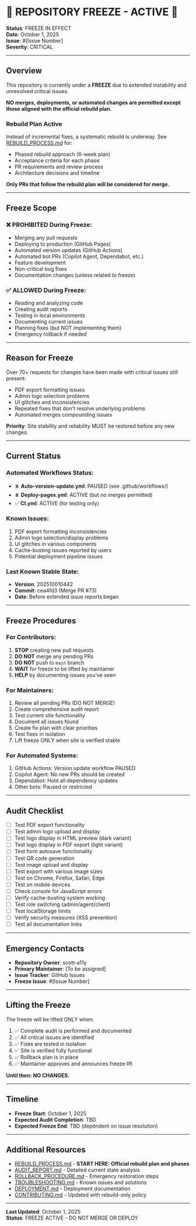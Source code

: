 # 🚨 REPOSITORY FREEZE - ACTIVE 🚨

**Status**: FREEZE IN EFFECT  
**Date**: October 1, 2025  
**Issue**: #[Issue Number]  
**Severity**: CRITICAL  

---

## Overview

This repository is currently under a **FREEZE** due to extended instability and unresolved critical issues. 

**NO merges, deployments, or automated changes are permitted except those aligned with the official rebuild plan.**

### Rebuild Plan Active

Instead of incremental fixes, a systematic rebuild is underway. See [REBUILD_PROCESS.md](./REBUILD_PROCESS.md) for:
- Phased rebuild approach (6-week plan)
- Acceptance criteria for each phase
- PR requirements and review process
- Architecture decisions and timeline

**Only PRs that follow the rebuild plan will be considered for merge.**

---

## Freeze Scope

### ❌ PROHIBITED During Freeze:
- Merging any pull requests
- Deploying to production (GitHub Pages)
- Automated version updates (GitHub Actions)
- Automated bot PRs (Copilot Agent, Dependabot, etc.)
- Feature development
- Non-critical bug fixes
- Documentation changes (unless related to freeze)

### ✅ ALLOWED During Freeze:
- Reading and analyzing code
- Creating audit reports
- Testing in local environments
- Documenting current issues
- Planning fixes (but NOT implementing them)
- Emergency rollback if needed

---

## Reason for Freeze

Over 70+ requests for changes have been made with critical issues still present:
- PDF export formatting issues
- Admin logo selection problems
- UI glitches and inconsistencies
- Repeated fixes that don't resolve underlying problems
- Automated merges compounding issues

**Priority**: Site stability and reliability MUST be restored before any new changes.

---

## Current Status

### Automated Workflows Status:
- ⏸️ **Auto-version-update.yml**: PAUSED (see .github/workflows/)
- ⏸️ **Deploy-pages.yml**: ACTIVE (but no merges permitted)
- ✅ **CI.yml**: ACTIVE (for testing only)

### Known Issues:
1. PDF export formatting inconsistencies
2. Admin logo selection/display problems
3. UI glitches in various components
4. Cache-busting issues reported by users
5. Potential deployment pipeline issues

### Last Known Stable State:
- **Version**: 202510010442
- **Commit**: cea4fd3 (Merge PR #73)
- **Date**: Before extended issue reports began

---

## Freeze Procedures

### For Contributors:
1. **STOP** creating new pull requests
2. **DO NOT** merge any pending PRs
3. **DO NOT** push to `main` branch
4. **WAIT** for freeze to be lifted by maintainer
5. **HELP** by documenting issues you've seen

### For Maintainers:
1. Review all pending PRs (DO NOT MERGE)
2. Create comprehensive audit report
3. Test current site functionality
4. Document all issues found
5. Create fix plan with clear priorities
6. Test fixes in isolation
7. Lift freeze ONLY when site is verified stable

### For Automated Systems:
1. GitHub Actions: Version update workflow PAUSED
2. Copilot Agent: No new PRs should be created
3. Dependabot: Hold all dependency updates
4. Other bots: Paused or restricted

---

## Audit Checklist

- [ ] Test PDF export functionality
- [ ] Test admin logo upload and display
- [ ] Test logo display in HTML preview (dark variant)
- [ ] Test logo display in PDF export (light variant)
- [ ] Test form autosave functionality
- [ ] Test QR code generation
- [ ] Test image upload and display
- [ ] Test export with various image sizes
- [ ] Test on Chrome, Firefox, Safari, Edge
- [ ] Test on mobile devices
- [ ] Check console for JavaScript errors
- [ ] Verify cache-busting system working
- [ ] Test role switching (admin/agent/client)
- [ ] Test localStorage limits
- [ ] Verify security measures (XSS prevention)
- [ ] Test all documentation links

---

## Emergency Contacts

- **Repository Owner**: scott-a11y
- **Primary Maintainer**: [To be assigned]
- **Issue Tracker**: GitHub Issues
- **Freeze Issue**: #[Issue Number]

---

## Lifting the Freeze

The freeze will be lifted ONLY when:

1. ✅ Complete audit is performed and documented
2. ✅ All critical issues are identified
3. ✅ Fixes are tested in isolation
4. ✅ Site is verified fully functional
5. ✅ Rollback plan is in place
6. ✅ Maintainer approves and announces freeze lift

**Until then: NO CHANGES.**

---

## Timeline

- **Freeze Start**: October 1, 2025
- **Expected Audit Completion**: TBD
- **Expected Freeze End**: TBD (dependent on issue resolution)

---

## Additional Resources

- [REBUILD_PROCESS.md](./REBUILD_PROCESS.md) - **START HERE: Official rebuild plan and phases**
- [AUDIT_REPORT.md](./AUDIT_REPORT.md) - Detailed current state analysis
- [ROLLBACK_PROCEDURE.md](./ROLLBACK_PROCEDURE.md) - Emergency restoration steps
- [TROUBLESHOOTING.md](./TROUBLESHOOTING.md) - Known issues and solutions
- [DEPLOYMENT.md](./DEPLOYMENT.md) - Deployment documentation
- [CONTRIBUTING.md](./CONTRIBUTING.md) - Updated with rebuild-only policy

---

**Last Updated**: October 1, 2025  
**Status**: FREEZE ACTIVE - DO NOT MERGE OR DEPLOY
